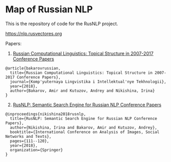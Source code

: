 # Map of Russian NLP

This is the repository of code for the RusNLP project.

https://nlp.rusvectores.org

Papers:

1. [Russian Computational Linguistics: Topical Structure in 2007-2017 Conference Papers](http://www.dialog-21.ru/media/4249/bakarov_kutuzov.pdf)
```
@article{bakarovrussian,
  title={Russian Computational Linguistics: Topical Structure in 2007-2017 Conference Papers},
  journal={Komp'yuternaya Lingvistika i Intellektual'nye Tekhnologii},
  year={2018},
  author={Bakarov, Amir and Kutuzov, Andrey and Nikishina, Irina}
}
```
2. [RusNLP: Semantic Search Engine for Russian NLP Conference Papers](https://link.springer.com/chapter/10.1007/978-3-030-11027-7_11)
```
@inproceedings{nikishina2018rusnlp,
  title={RusNLP: Semantic Search Engine for Russian NLP Conference Papers},
  author={Nikishina, Irina and Bakarov, Amir and Kutuzov, Andrey},
  booktitle={International Conference on Analysis of Images, Social Networks and Texts},
  pages={111--120},
  year={2018},
  organization={Springer}
}
```
